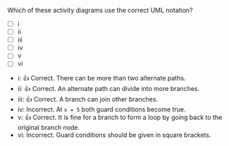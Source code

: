 <panel header="{{ icon_Q_A }} Which activity diagrams are correct?">

Which of these activity diagrams use the correct UML notation?

- [ ] i
- [ ] ii
- [ ] iii
- [ ] iv
- [ ] v
- [ ] vi

<pic eager src="{{baseUrl}}/uml/activityDiagrams/basicNotations/alternatePaths/images/q-correctNotation1.png" width="500" />
<pic eager src="{{baseUrl}}/uml/activityDiagrams/basicNotations/alternatePaths/images/q-correctNotation2.png" width="500" />
<p/>

<panel type="seamless" header="{{ icon_A }} Answer" minimized>

* i: :+1: Correct. There can be more than two alternate paths.
* ii: :+1: Correct. An alternate path can divide into more branches.
* iii: :+1: Correct. A branch can join other branches.
* iv: Incorrect. At `x = 5` both guard conditions become true.
* v: :+1: Correct. It is fine for a branch to form a loop by going back to the original branch node.
* vi: Incorrect. Guard conditions should be given in square brackets.

</panel>
</panel>
